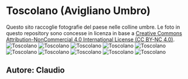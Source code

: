 # Toscolano (Avigliano Umbro)
Questo sito raccoglie fotografie del paese nelle colline umbre.
Le foto in questo repository sono concesse in licenza in base a [Creative Commons Attribution-NonCommercial 4.0 International License (CC BY-NC 4.0)](https://creativecommons.org/licenses/by-nc/4.0/legalcode).
![Toscolano](toscolano1.jpg)
![Toscolano](toscolano2.jpg)
![Toscolano](toscolano3.jpg)
![Toscolano](toscolano4.jpg)
![Toscolano](toscolano5.jpg)
![Toscolano](toscolano6.jpg)
![Toscolano](toscolano7.jpg)
![Toscolano](toscolano8.jpg)
![Toscolano](toscolano9.jpg)
![Toscolano](toscolano10.jpg)

## Autore: Claudio 
